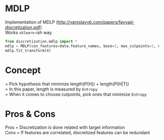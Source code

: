 # MDLP
Implementation of MDLP (http://yaroslavvb.com/papers/fayyad-discretization.pdf)  
Works `sklearn`-ish way

```python
from discretization.mdlp import *
mdlp = MDLP(con_features=data.feature_names, base=2, max_cutpoints=2, n_jobs=-1)
mdlp.fit_transform(X)
```

# Concept
= Pick hypothesis that minimize length(P(H)) + length(P(H|T))  
= In this paper, length is measured by `Entropy`  
= When it comes to choose cutpoints, pick ones that minimize `Entropy`  

# Pros & Cons
Pros = Discretization is done related with target information  
Cons = If features are correlated, discretized features can be redundant  
